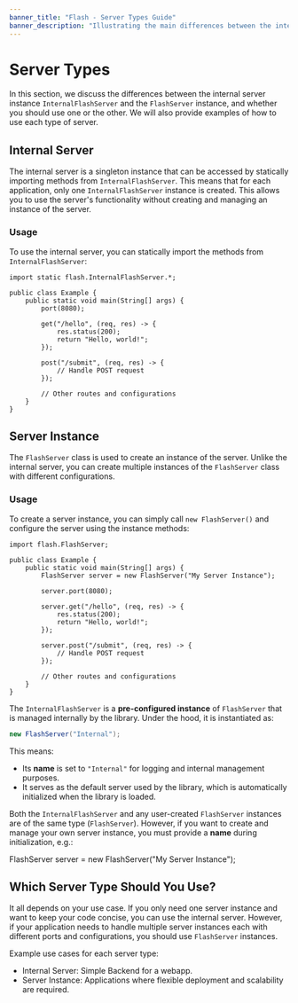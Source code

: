 ```yaml
---
banner_title: "Flash - Server Types Guide"
banner_description: "Illustrating the main differences between the internal server instance and the FlashServer instance."
---
```


# Server Types

In this section, we discuss the differences between the internal server instance `InternalFlashServer` and the `FlashServer` instance, and whether you should use one or the other. We will also provide examples of how to use each type of server.

## Internal Server

The internal server is a singleton instance that can be accessed by statically importing
methods from `InternalFlashServer`. This means that for each application, only one `InternalFlashServer` instance is created.
This allows you to use the server's functionality without creating and managing an instance of the server.

### Usage

To use the internal server, you can statically import the methods from `InternalFlashServer`:

```java{1}
import static flash.InternalFlashServer.*;

public class Example {
    public static void main(String[] args) {
        port(8080);
        
        get("/hello", (req, res) -> {
            res.status(200);
            return "Hello, world!";
        });

        post("/submit", (req, res) -> {
            // Handle POST request
        });

        // Other routes and configurations
    }
}
```

## Server Instance

The `FlashServer` class is used to create an instance of the server.
Unlike the internal server, you can create multiple instances of the `FlashServer` class with different configurations.

### Usage

To create a server instance, you can simply call `new FlashServer()` and configure the server using the instance methods:

```java{5}
import flash.FlashServer;

public class Example {
    public static void main(String[] args) {
        FlashServer server = new FlashServer("My Server Instance");

        server.port(8080);
        
        server.get("/hello", (req, res) -> {
            res.status(200);
            return "Hello, world!";
        });

        server.post("/submit", (req, res) -> {
            // Handle POST request
        });

        // Other routes and configurations
    }
}
```

The `InternalFlashServer` is a **pre-configured instance** of `FlashServer` that is managed internally by the library. Under the hood, it is instantiated as:

```java
new FlashServer("Internal");
```

This means:
- Its **name** is set to `"Internal"` for logging and internal management purposes.
- It serves as the default server used by the library, which is automatically initialized when the library is loaded.

Both the `InternalFlashServer` and any user-created `FlashServer` instances are of the same type (`FlashServer`). However, if you want to create and manage your own server instance, you must provide a **name** during initialization, e.g.:

FlashServer server = new FlashServer("My Server Instance");

## Which Server Type Should You Use?

It all depends on your use case.
If you only need one server instance and want to keep your code concise, you can use the internal server.
However, if your application needs to handle multiple server instances each with different ports and configurations,
you should use `FlashServer` instances.

Example use cases for each server type:
- Internal Server: Simple Backend for a webapp.
- Server Instance: Applications where flexible deployment and scalability are required.
